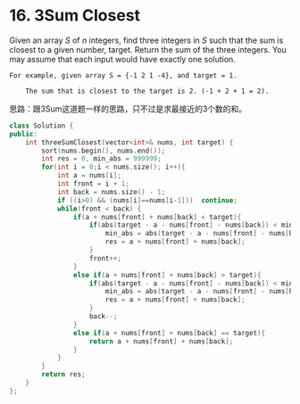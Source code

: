 # 16. 3Sum Closest

Given an array *S* of *n* integers, find three integers in *S* such that the sum is closest to a given number, target. Return the sum of the three integers. You may assume that each input would have exactly one solution.

```
For example, given array S = {-1 2 1 -4}, and target = 1.

    The sum that is closest to the target is 2. (-1 + 2 + 1 = 2).
```

思路：跟3Sum这道题一样的思路，只不过是求最接近的3个数的和。

```c++
class Solution {
public:
    int threeSumClosest(vector<int>& nums, int target) {
        sort(nums.begin(), nums.end());
        int res = 0, min_abs = 999999;
		for(int i = 0;i < nums.size(); i++){
			int a = nums[i];
			int front = i + 1;
			int back = nums.size() - 1;
			if ((i>0) && (nums[i]==nums[i-1]))	continue;
			while(front < back) {
				if(a + nums[front] + nums[back] < target){
					if(abs(target - a - nums[front] - nums[back]) < min_abs){
						min_abs = abs(target - a - nums[front] - nums[back]);
						res = a + nums[front] + nums[back];
					}
					front++; 
				}
				else if(a + nums[front] + nums[back] > target){
					if(abs(target - a - nums[front] - nums[back]) < min_abs){
						min_abs = abs(target - a - nums[front] - nums[back]);
						res = a + nums[front] + nums[back];
					}
					back--; 
				}
				else if(a + nums[front] + nums[back] == target){
					return a + nums[front] + nums[back];
				}
			}
		} 
		return res;
    }
};

```

